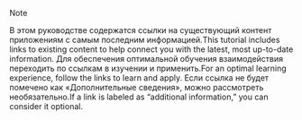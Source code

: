 > [!NOTE]
> <span data-ttu-id="fc64f-101">В этом руководстве содержатся ссылки на существующий контент приложениям с самым последним информацией.</span><span class="sxs-lookup"><span data-stu-id="fc64f-101">This tutorial includes links to existing content to help connect you with the latest, most up-to-date information.</span></span> <span data-ttu-id="fc64f-102">Для обеспечения оптимальной обучения взаимодействия переходить по ссылкам в изучении и применить.</span><span class="sxs-lookup"><span data-stu-id="fc64f-102">For an optimal learning experience, follow the links to learn and apply.</span></span> <span data-ttu-id="fc64f-103">Если ссылка не будет помечено как «Дополнительные сведения», можно рассмотреть необязательно.</span><span class="sxs-lookup"><span data-stu-id="fc64f-103">If a link is labeled as “additional information,” you can consider it optional.</span></span>
